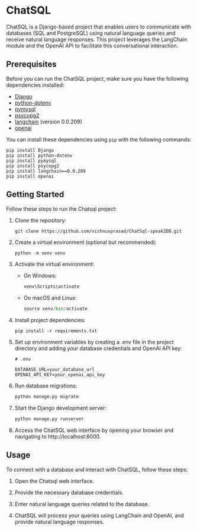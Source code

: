 # ChatSQL

ChatSQL is a Django-based project that enables users to communicate with databases (SQL and PostgreSQL) using natural language queries and receive natural language responses. This project leverages the LangChain module and the OpenAI API to facilitate this conversational interaction.

## Prerequisites

Before you can run the ChatSQL project, make sure you have the following dependencies installed:

- [Django](https://www.djangoproject.com/)
- [python-dotenv](https://pypi.org/project/python-dotenv/)
- [pymysql](https://pypi.org/project/pymysql/)
- [psycopg2](https://pypi.org/project/psycopg2/)
- [langchain](https://pypi.org/project/langchain/) (version 0.0.209)
- [openai](https://pypi.org/project/openai/)

You can install these dependencies using `pip` with the following commands:

```
pip install Django
pip install python-dotenv
pip install pymysql
pip install psycopg2
pip install langchain==0.0.209
pip install openai
```
## Getting Started

Follow these steps to run the Chatsql project:

1. Clone the repository:

   ```
   git clone https://github.com/vishnuxprasad/ChatSql-speak2DB.git
   ```

2. Create a virtual environment (optional but recommended):

   ```python
   python -m venv venv
   ```

3. Activate the virtual environment:

   - On Windows:
      ```python
      venv\Scripts\activate
      ```
   - On macOS and Linux:
      ```python
      source venv/bin/activate
      ```

4. Install project dependencies:

    ```
    pip install -r requirements.txt
   ```

5. Set up environment variables by creating a .env file in the project directory and adding your database credentials and OpenAI API key:

   ```
   # .env

   DATABASE_URL=your_database_url
   OPENAI_API_KEY=your_openai_api_key
   ```

6. Run database migrations:

   ```python
   python manage.py migrate
   ```

7. Start the Django development server:

   ```python
   python manage.py runserver
   ```

8. Access the ChatSQL web interface by opening your browser and navigating to http://localhost:8000.

## Usage
To connect with a database and interact with ChatSQL, follow these steps:

1. Open the Chatsql web interface.

2. Provide the necessary database credentials.

3. Enter natural language queries related to the database.

4. ChatSQL will process your queries using LangChain and OpenAI, and provide natural language responses.